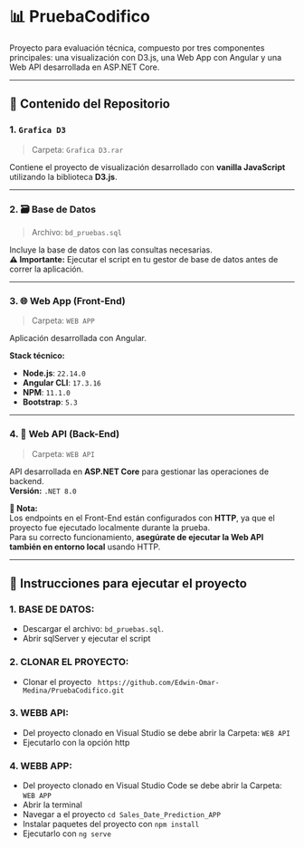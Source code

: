 # 📊 PruebaCodifico

Proyecto para evaluación técnica, compuesto por tres componentes principales: una visualización con D3.js, una Web App con Angular y una Web API desarrollada en ASP.NET Core.

---

## 📁 Contenido del Repositorio

### 1. `Grafica D3`
> Carpeta: `Grafica D3.rar`

Contiene el proyecto de visualización desarrollado con **vanilla JavaScript** utilizando la biblioteca **D3.js**.

---

### 2. 🗃️ Base de Datos
> Archivo: `bd_pruebas.sql`

Incluye la base de datos con las consultas necesarias.  
**⚠️ Importante:** Ejecutar el script en tu gestor de base de datos antes de correr la aplicación.

---

### 3. 🌐 Web App (Front-End)
> Carpeta: `WEB APP`

Aplicación desarrollada con Angular.

**Stack técnico:**
- **Node.js**: `22.14.0`
- **Angular CLI**: `17.3.16`
- **NPM**: `11.1.0`
- **Bootstrap**: `5.3`

---

### 4. 🔌 Web API (Back-End)
> Carpeta: `WEB API`

API desarrollada en **ASP.NET Core** para gestionar las operaciones de backend.  
**Versión:** `.NET 8.0`

**📌 Nota:**  
Los endpoints en el Front-End están configurados con **HTTP**, ya que el proyecto fue ejecutado localmente durante la prueba.  
Para su correcto funcionamiento, **asegúrate de ejecutar la Web API también en entorno local** usando HTTP.

---

## 🚀 Instrucciones para ejecutar el proyecto

### 1. BASE DE DATOS:
- Descargar el archivo: `bd_pruebas.sql`.
- Abrir sqlServer y ejecutar el script 
       
### 2. CLONAR EL PROYECTO:
- Clonar el proyecto ` https://github.com/Edwin-Omar-Medina/PruebaCodifico.git`

### 3. WEBB API:
- Del proyecto clonado en Visual Studio se debe abrir la Carpeta: `WEB API`
- Ejecutarlo con la opción http

### 4. WEBB APP:
- Del proyecto clonado en Visual Studio Code se debe abrir la Carpeta: `WEB APP`
- Abrir la terminal
- Navegar a el proyecto `cd Sales_Date_Prediction_APP`
- Instalar paquetes del proyecto con `npm install`
- Ejecutarlo con `ng serve`
       
```bash


